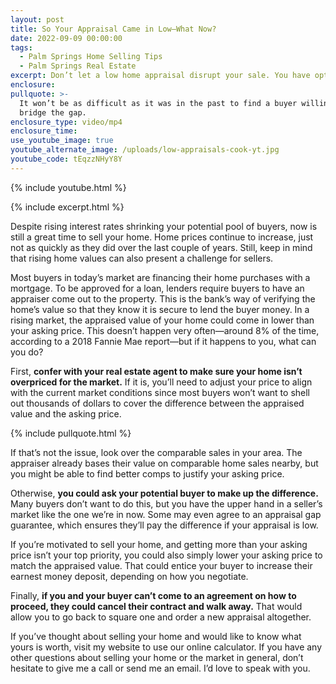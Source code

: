 ```yaml
---
layout: post
title: So Your Appraisal Came in Low—What Now?
date: 2022-09-09 00:00:00
tags:
  - Palm Springs Home Selling Tips
  - Palm Springs Real Estate
excerpt: Don’t let a low home appraisal disrupt your sale. You have options.
enclosure:
pullquote: >-
  It won’t be as difficult as it was in the past to find a buyer willing to
  bridge the gap.
enclosure_type: video/mp4
enclosure_time:
use_youtube_image: true
youtube_alternate_image: /uploads/low-appraisals-cook-yt.jpg
youtube_code: tEqzzNHyY8Y
---
```

{% include youtube.html %}

{% include excerpt.html %}

Despite rising interest rates shrinking your potential pool of buyers, now is still a great time to sell your home. Home prices continue to increase, just not as quickly as they did over the last couple of years. Still, keep in mind that rising home values can also present a challenge for sellers.

Most buyers in today’s market are financing their home purchases with a mortgage. To be approved for a loan, lenders require buyers to have an appraiser come out to the property. This is the bank’s way of verifying the home’s value so that they know it is secure to lend the buyer money. In a rising market, the appraised value of your home could come in lower than your asking price. This doesn’t happen very often—around 8% of the time, according to a 2018 Fannie Mae report—but if it happens to you, what can you do?

First, **confer with your real estate agent to make sure your home isn’t overpriced for the market.** If it is, you’ll need to adjust your price to align with the current market conditions since most buyers won’t want to shell out thousands of dollars to cover the difference between the appraised value and the asking price.&nbsp;

{% include pullquote.html %}

If that’s not the issue, look over the comparable sales in your area. The appraiser already bases their value on comparable home sales nearby, but you might be able to find better comps to justify your asking price.

Otherwise, **you could ask your potential buyer to make up the difference.** Many buyers don’t want to do this, but you have the upper hand in a seller’s market like the one we’re in now. Some may even agree to an appraisal gap guarantee, which ensures they’ll pay the difference if your appraisal is low.

If you’re motivated to sell your home, and getting more than your asking price isn’t your top priority, you could also simply lower your asking price to match the appraised value. That could entice your buyer to increase their earnest money deposit, depending on how you negotiate.

Finally, **if you and your buyer can’t come to an agreement on how to proceed, they could cancel their contract and walk away.** That would allow you to go back to square one and order a new appraisal altogether.

If you’ve thought about selling your home and would like to know what yours is worth, visit my website to use our online calculator. If you have any other questions about selling your home or the market in general, don’t hesitate to give me a call or send me an email. I’d love to speak with you.